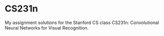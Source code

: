 # CS231n
My assignment solutions for the Stanford CS class CS231n: Convolutional Neural Networks for Visual Recognition.
